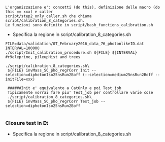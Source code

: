 ```
L'organizzazione e': concetti (do this), definizione delle macro (do this == xxx) e caller
script/step2_only_caller.sh che chiama script/calibration_8_categories.sh.
Le funzioni sono definite in script/bash_functions_calibration.sh
```

* Specifica la regione in script/calibration_8_categories.sh

```
FILE=data/validation/0T_February2016_data_76_photonlikeID.dat
INTERVAL=100000
./script/Init_calibration_procedure.sh ${FILE} ${INTERVAL} #r9eleprime, pileupHist and trees

./script/calibration_8_categories.sh\
 ${FILE} invMass_SC_pho_regrCorr Init --selection=diphotonIso25nsRun2Boff (--selection=medium25nsRun2Boff --initFile=xxx)
 
 ######Init e' equivalente a CatOnly e poi Test_job
 Tipicamente vorrai fare piu' Test_job per controllare varie cose
 ./script/calibration_8_categories.sh\
 ${FILE} invMass_SC_pho_regrCorr Test_job --selection=diphotonIso25nsRun2Boff
 
 ```
### Closure test in Et

* Specifica la regione in script/calibration_8_categories.sh
